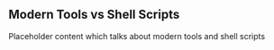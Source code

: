 ## Modern Tools vs Shell Scripts

Placeholder content which talks about modern tools and shell scripts
